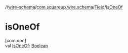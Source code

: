 //[wire-schema](../../../index.md)/[com.squareup.wire.schema](../index.md)/[Field](index.md)/[isOneOf](is-one-of.md)

# isOneOf

[common]\
val [isOneOf](is-one-of.md): [Boolean](https://kotlinlang.org/api/latest/jvm/stdlib/kotlin/-boolean/index.html)
